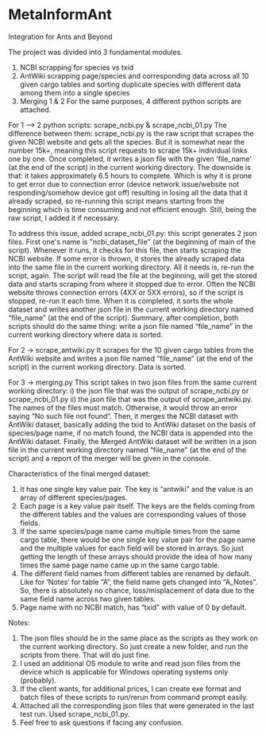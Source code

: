 # MetaInformAnt
 Integration for Ants and Beyond

The project was divided into 3 fundamental modules.
1. NCBI scrapping for species vs txid
2. AntWiki scrapping page/species and corresponding data across all 10 given cargo
tables and sorting duplicate species with different data among them into a single species
3. Merging 1 & 2
For the same purposes, 4 different python scripts are attached.

For 1 --> 2 python scripts: scrape_ncbi.py & scrape_ncbi_01.py
The difference between them: scrape_ncbi.py is the raw script that scrapes the given
NCBI website and gets all the species. But it is somewhat near the number 15k+, meaning
this script requests to scrape 15k+ individual links one by one. Once completed, it writes
a json file with the given 'file_name' (at the end of the script) in the current working
directory. The downside is that: it takes approximately 6.5 hours to complete. Which is
why it is prone to get error due to connection error (device network issue/website not
responding/somehow device got off) resulting in losing all the data that it already scraped,
so re-running this script means starting from the beginning which is time consuming and
not efficient enough. Still, being the raw script, I added it if necessary.

To address this issue, added scrape_ncbi_01.py: this script generates 2 json files. First
one's name is "ncbi_dataset_file" (at the beginning of main of the script). Whenever it
runs, it checks for this file, then starts scraping the NCBI website. If some error is thrown,
it stores the already scraped data into the same file in the current working directory. All it
needs is, re-run the script, again. The script will read the file at the beginning, will get the
stored data and starts scraping from where it stopped due to error. Often the NCBI
website throws connection errors (4XX or 5XX errors), so if the script is stopped, re-run it
each time. When it is completed, it sorts the whole dataset and writes another json file in
the current working directory named “file_name” (at the end of the script).
Summary, after completion, both scripts should do the same thing: write a json file named
“file_name” in the current working directory where data is sorted.

For 2 → scrape_antwiki.py
It scrapes for the 10 given cargo tables from the AntWiki website and writes a json file
named “file_name” (at the end of the script) in the current working directory. Data is
sorted.

For 3 → merging.py
This script takes in two json files from the same current working directory: i) the json file
that was the output of scrape_ncbi.py or scrape_ncbi_01.py ii) the json file that was the
output of scrape_antwiki.py. The names of the files must match. Otherwise, it would throw
an error saying “No such file not found”. Then, it merges the NCBI dataset with AntWiki
dataset, basically adding the txid to AntWiki dataset on the basis of species/page name,
if no match found, the NCBI data is appended into the AntWiki dataset. Finally, the
Merged AntWiki dataset will be written in a json file in the current working directory named 
“file_name” (at the end of the script) and a report of the merger will be given in the
console.

Characteristics of the final merged dataset:
1. It has one single key value pair. The key is “antwiki” and the value is an array of
different species/pages.
2. Each page is a key value pair itself. The keys are the fields coming from the
different tables and the values are corresponding values of those fields.
3. If the same species/page name came multiple times from the same cargo table,
there would be one single key value pair for the page name and the multiple values
for each field will be stored in arrays. So just getting the length of these arrays
should provide the idea of how many times the same page name came up in the
same cargo table.
4. The different field names from different tables are renamed by default. Like for
‘Notes’ for table “A”, the field name gets changed into “A_Notes”. So, there is
absolutely no chance, loss/misplacement of data due to the same field name
across two given tables.
5. Page name with no NCBI match, has “txid” with value of 0 by default.

Notes:
1. The json files should be in the same place as the scripts as they work on the current
working directory. So just create a new folder, and run the scripts from there. That
will do just fine.
2. I used an additional OS module to write and read json files from the device which
is applicable for Windows operating systems only (probably).
3. If the client wants, for additional prices, I can create exe format and batch files of
these scripts to run/rerun from command prompt easily.
4. Attached all the corresponding json files that were generated in the last test run.
Used scrape_ncbi_01.py.
5. Feel free to ask questions if facing any confusion. 
